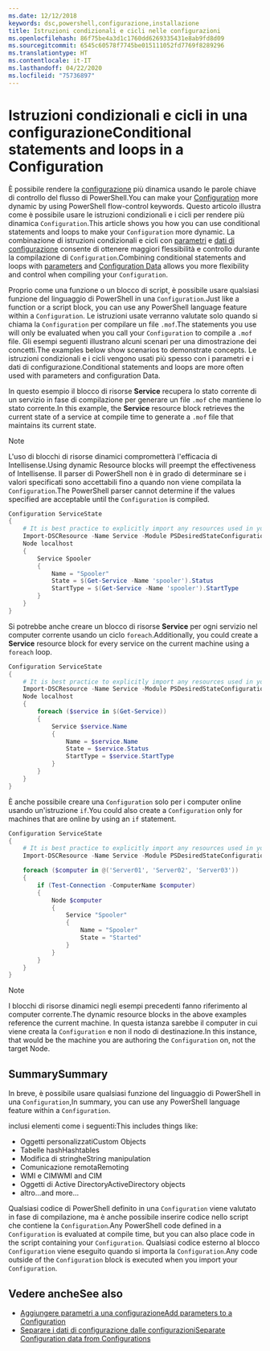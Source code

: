 ```yaml
---
ms.date: 12/12/2018
keywords: dsc,powershell,configurazione,installazione
title: Istruzioni condizionali e cicli nelle configurazioni
ms.openlocfilehash: 86f75be4a3d1c1760dd6269335431e8ab9fd8d09
ms.sourcegitcommit: 6545c60578f7745be015111052fd7769f8289296
ms.translationtype: HT
ms.contentlocale: it-IT
ms.lasthandoff: 04/22/2020
ms.locfileid: "75736897"
---
```

# <a name="conditional-statements-and-loops-in-a-configuration"></a><span data-ttu-id="11a2b-103">Istruzioni condizionali e cicli in una configurazione</span><span class="sxs-lookup"><span data-stu-id="11a2b-103">Conditional statements and loops in a Configuration</span></span>

<span data-ttu-id="11a2b-104">È possibile rendere la [configurazione](configurations.md) più dinamica usando le parole chiave di controllo del flusso di PowerShell.</span><span class="sxs-lookup"><span data-stu-id="11a2b-104">You can make your [Configuration](configurations.md) more dynamic by using PowerShell flow-control keywords.</span></span> <span data-ttu-id="11a2b-105">Questo articolo illustra come è possibile usare le istruzioni condizionali e i cicli per rendere più dinamica `Configuration`.</span><span class="sxs-lookup"><span data-stu-id="11a2b-105">This article shows you how you can use conditional statements and loops to make your `Configuration` more dynamic.</span></span> <span data-ttu-id="11a2b-106">La combinazione di istruzioni condizionali e cicli con [parametri](add-parameters-to-a-configuration.md) e [dati di configurazione](configData.md) consente di ottenere maggiori flessibilità e controllo durante la compilazione di `Configuration`.</span><span class="sxs-lookup"><span data-stu-id="11a2b-106">Combining conditional statements and loops with [parameters](add-parameters-to-a-configuration.md) and [Configuration Data](configData.md) allows you more flexibility and control when compiling your `Configuration`.</span></span>

<span data-ttu-id="11a2b-107">Proprio come una funzione o un blocco di script, è possibile usare qualsiasi funzione del linguaggio di PowerShell in una `Configuration`.</span><span class="sxs-lookup"><span data-stu-id="11a2b-107">Just like a function or a script block, you can use any PowerShell language feature within a `Configuration`.</span></span>
<span data-ttu-id="11a2b-108">Le istruzioni usate verranno valutate solo quando si chiama la `Configuration` per compilare un file `.mof`.</span><span class="sxs-lookup"><span data-stu-id="11a2b-108">The statements you use will only be evaluated when you call your `Configuration` to compile a `.mof` file.</span></span> <span data-ttu-id="11a2b-109">Gli esempi seguenti illustrano alcuni scenari per una dimostrazione dei concetti.</span><span class="sxs-lookup"><span data-stu-id="11a2b-109">The examples below show scenarios to demonstrate concepts.</span></span> <span data-ttu-id="11a2b-110">Le istruzioni condizionali e i cicli vengono usati più spesso con i parametri e i dati di configurazione.</span><span class="sxs-lookup"><span data-stu-id="11a2b-110">Conditional statements and loops are more often used with parameters and configuration Data.</span></span>

<span data-ttu-id="11a2b-111">In questo esempio il blocco di risorse **Service** recupera lo stato corrente di un servizio in fase di compilazione per generare un file `.mof` che mantiene lo stato corrente.</span><span class="sxs-lookup"><span data-stu-id="11a2b-111">In this  example, the **Service** resource block retrieves the current state of a service at compile time to generate a `.mof` file that maintains its current state.</span></span>

> [!NOTE]
> <span data-ttu-id="11a2b-112">L'uso di blocchi di risorse dinamici comprometterà l'efficacia di Intellisense.</span><span class="sxs-lookup"><span data-stu-id="11a2b-112">Using dynamic Resource blocks will preempt the effectiveness of Intellisense.</span></span> <span data-ttu-id="11a2b-113">Il parser di PowerShell non è in grado di determinare se i valori specificati sono accettabili fino a quando non viene compilata la `Configuration`.</span><span class="sxs-lookup"><span data-stu-id="11a2b-113">The PowerShell parser cannot determine if the values specified are acceptable until the `Configuration` is compiled.</span></span>

```powershell
Configuration ServiceState
{
    # It is best practice to explicitly import any resources used in your Configurations.
    Import-DSCResource -Name Service -Module PSDesiredStateConfiguration
    Node localhost
    {
        Service Spooler
        {
            Name = "Spooler"
            State = $(Get-Service -Name 'spooler').Status
            StartType = $(Get-Service -Name 'spooler').StartType
        }
    }
}
```

<span data-ttu-id="11a2b-114">Si potrebbe anche creare un blocco di risorse **Service** per ogni servizio nel computer corrente usando un ciclo `foreach`.</span><span class="sxs-lookup"><span data-stu-id="11a2b-114">Additionally, you could create a **Service** resource block for every service on the current machine using a `foreach` loop.</span></span>

```powershell
Configuration ServiceState
{
    # It is best practice to explicitly import any resources used in your Configurations.
    Import-DSCResource -Name Service -Module PSDesiredStateConfiguration
    Node localhost
    {
        foreach ($service in $(Get-Service))
        {
            Service $service.Name
            {
                Name = $service.Name
                State = $service.Status
                StartType = $service.StartType
            }
        }
    }
}
```

<span data-ttu-id="11a2b-115">È anche possibile creare una `Configuration` solo per i computer online usando un'istruzione `if`.</span><span class="sxs-lookup"><span data-stu-id="11a2b-115">You could also create a `Configuration` only for machines that are online by using an `if` statement.</span></span>

```powershell
Configuration ServiceState
{
    # It is best practice to explicitly import any resources used in your Configurations.
    Import-DSCResource -Name Service -Module PSDesiredStateConfiguration

    foreach ($computer in @('Server01', 'Server02', 'Server03'))
    {
        if (Test-Connection -ComputerName $computer)
        {
            Node $computer
            {
                Service "Spooler"
                {
                    Name = "Spooler"
                    State = "Started"
                }
            }
        }
    }
}
```

> [!NOTE]
> <span data-ttu-id="11a2b-116">I blocchi di risorse dinamici negli esempi precedenti fanno riferimento al computer corrente.</span><span class="sxs-lookup"><span data-stu-id="11a2b-116">The dynamic resource blocks in the above examples reference the current machine.</span></span> <span data-ttu-id="11a2b-117">In questa istanza sarebbe il computer in cui viene creata la `Configuration` e non il nodo di destinazione.</span><span class="sxs-lookup"><span data-stu-id="11a2b-117">In this instance, that would be the machine you are authoring the `Configuration` on, not the target Node.</span></span>

<!---
Mention Get-DSCConfigurationFromSystem
-->

## <a name="summary"></a><span data-ttu-id="11a2b-118">Summary</span><span class="sxs-lookup"><span data-stu-id="11a2b-118">Summary</span></span>

<span data-ttu-id="11a2b-119">In breve, è possibile usare qualsiasi funzione del linguaggio di PowerShell in una `Configuration`,</span><span class="sxs-lookup"><span data-stu-id="11a2b-119">In summary, you can use any PowerShell language feature within a `Configuration`.</span></span>

<span data-ttu-id="11a2b-120">inclusi elementi come i seguenti:</span><span class="sxs-lookup"><span data-stu-id="11a2b-120">This includes things like:</span></span>

- <span data-ttu-id="11a2b-121">Oggetti personalizzati</span><span class="sxs-lookup"><span data-stu-id="11a2b-121">Custom Objects</span></span>
- <span data-ttu-id="11a2b-122">Tabelle hash</span><span class="sxs-lookup"><span data-stu-id="11a2b-122">Hashtables</span></span>
- <span data-ttu-id="11a2b-123">Modifica di stringhe</span><span class="sxs-lookup"><span data-stu-id="11a2b-123">String manipulation</span></span>
- <span data-ttu-id="11a2b-124">Comunicazione remota</span><span class="sxs-lookup"><span data-stu-id="11a2b-124">Remoting</span></span>
- <span data-ttu-id="11a2b-125">WMI e CIM</span><span class="sxs-lookup"><span data-stu-id="11a2b-125">WMI and CIM</span></span>
- <span data-ttu-id="11a2b-126">Oggetti di Active Directory</span><span class="sxs-lookup"><span data-stu-id="11a2b-126">ActiveDirectory objects</span></span>
- <span data-ttu-id="11a2b-127">altro...</span><span class="sxs-lookup"><span data-stu-id="11a2b-127">and more...</span></span>

<span data-ttu-id="11a2b-128">Qualsiasi codice di PowerShell definito in una `Configuration` viene valutato in fase di compilazione, ma è anche possibile inserire codice nello script che contiene la `Configuration`.</span><span class="sxs-lookup"><span data-stu-id="11a2b-128">Any PowerShell code defined in a `Configuration` is evaluated at compile time, but you can also place code in the script containing your `Configuration`.</span></span> <span data-ttu-id="11a2b-129">Qualsiasi codice esterno al blocco `Configuration` viene eseguito quando si importa la `Configuration`.</span><span class="sxs-lookup"><span data-stu-id="11a2b-129">Any code outside of the `Configuration` block is executed when you import your `Configuration`.</span></span>

## <a name="see-also"></a><span data-ttu-id="11a2b-130">Vedere anche</span><span class="sxs-lookup"><span data-stu-id="11a2b-130">See also</span></span>

- [<span data-ttu-id="11a2b-131">Aggiungere parametri a una configurazione</span><span class="sxs-lookup"><span data-stu-id="11a2b-131">Add parameters to a Configuration</span></span>](add-parameters-to-a-configuration.md)
- [<span data-ttu-id="11a2b-132">Separare i dati di configurazione dalle configurazioni</span><span class="sxs-lookup"><span data-stu-id="11a2b-132">Separate Configuration data from Configurations</span></span>](configData.md)

